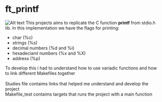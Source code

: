 # ft_printf
<img src="https://game.42sp.org.br/static/assets/achievements/ft_printfe.png" alt="Alt text">
This projects aims to replicate the C function <b>printf</b> from stdio.h lib.
In this implementation we have the flags for printing: 
<ul> 
<li>char (%c) </li>
<li> strings (%s) </li>
<li>decimal numbers (%d and %i) </li>
<li>hexadeciaml numbers (%x and %X) </li>
<li>address (%p) </li>
</ul>
To develop this i had to understand how to use variadic functions and how to link different Makefiles together 
<br />
<br />
Studies file contaims links that helped me understand and develop the project <br />
Makefile_test contaims targets that runs the project with a main function
